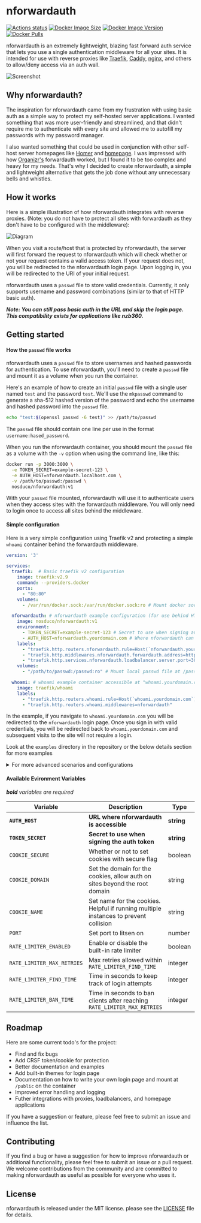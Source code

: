 # nforwardauth

[![Actions status](https://github.com/nosduco/nforwardauth/workflows/CI/badge.svg)](https://github.com/nosduco/nforwardauth/actions)
[![Docker Image Size](https://img.shields.io/docker/image-size/nosduco/nforwardauth)](https://hub.docker.com/r/nosduco/nforwardauth)
[![Docker Image Version](https://img.shields.io/docker/v/nosduco/nforwardauth?sort=semver)](https://hub.docker.com/r/nosduco/nforwardauth)
[![Docker Pulls](https://img.shields.io/docker/pulls/nosduco/nforwardauth)](https://hub.docker.com/r/nosduco/nforwardauth)

nforwardauth is an extremely lightweight, blazing fast forward auth service that lets you use a single authentication middleware for all your sites. It is intended for use with reverse proxies like [Traefik](https://github.com/traefik/traefik), [Caddy](https://github.com/caddyserver/caddy), [nginx](https://nginx.com), and others to allow/deny access via an auth wall.

![Screenshot](https://github.com/nosduco/nforwardauth/blob/main/screenshot.png)

## Why nforwardauth?

The inspiration for nforwardauth came from my frustration with using basic auth as a simple way to protect my self-hosted server applications. I wanted something that was more user-friendly and streamlined, and that didn't require me to authenticate with every site and allowed me to autofill my passwords with my password manager.

I also wanted something that could be used in conjunction with other self-host server homepages like [Homer](https://github.com/bastienwirtz/homer) and [homepage](https://github.com/benphelps/homepage). I was impressed with how [Organizr's](https://github.com/organizr) forwardauth worked, but I found it to be too complex and heavy for my needs. That's why I decided to create nforwardauth, a simple and lightweight alternative that gets the job done without any unnecessary bells and whistles.

## How it works

Here is a simple illustration of how nforwardauth integrates with reverse proxies. (Note: you do not have to protect all sites with forwardauth as they don't have to be configured with the middleware):

![Diagram](https://github.com/nosduco/nforwardauth/blob/main/diagram.png)

When you visit a route/host that is protected by nforwardauth, the server will first forward the request to nforwardauth which will check whether or not your request contains a valid access token. If your request does not, you will be redirected to the nforwardauth login page. Upon logging in, you will be redirected to the URI of your initial request.

nforwardauth uses a `passwd` file to store valid credentials. Currently, it only supports username and password combinations (similar to that of HTTP basic auth).

***Note: You can still pass basic auth in the URL and skip the login page. This compatibility exists for applications like nzb360.***

## Getting started

#### How the `passwd` file works

nforwardauth uses a `passwd` file to store usernames and hashed passwords for authentication. To use nforwardauth, you'll need to create a `passwd` file and mount it as a volume when you run the container.

Here's an example of how to create an initial `passwd` file with a single user named `test` and the password `test`. We'll use the `mkpasswd` command to generate a sha-512 hashed version of the password and echo the username and hashed password into the `passwd` file.

```bash
echo "test:$(openssl passwd -6 test)" >> /path/to/passwd

```

The `passwd` file should contain one line per use in the format `username:hased_password`.

When you run the nforwardauth container, you should mount the `passwd` file as a volume with the `-v` option when using the command line, like this:

```bash
docker run -p 3000:3000 \
  -e TOKEN_SECRET=example-secret-123 \
  -e AUTH_HOST=nforwardauth.localhost.com \
  -v /path/to/passwd:/passwd \
  nosduco/nforwardauth:v1
```

With your `passwd` file mounted, nforwardauth will use it to authenticate users when they access sites with the forwardauth middleware. You will only need to login once to access all sites behind the middleware.

#### Simple configuration

Here is a very simple configuration using Traefik v2 and protecting a simple `whoami` container behind the forwardauth middleware.

```yaml
version: '3'

services:
  traefik:  # Basic traefik v2 configuration
    image: traefik:v2.9
    command: --providers.docker
    ports:
      - "80:80"
    volumes:
      - /var/run/docker.sock:/var/run/docker.sock:ro # Mount docker socket as read-only

  nforwardauth: # nforwardauth example configuration (for use behind HTTPS by default)
    image: nosduco/nforwardauth:v1
    environment:
      - TOKEN_SECRET=example-secret-123 # Secret to use when signing auth token
      - AUTH_HOST=nforwardauth.yourdomain.com # Where nforwardauth can be accessed/redirected to for login
    labels:
      - "traefik.http.routers.nforwardauth.rule=Host(`nforwardauth.yourdomain.com`)"
      - "traefik.http.middlewares.nforwardauth.forwardauth.address=http://nforwardauth:3000"
      - "traefik.http.services.nforwardauth.loadbalancer.server.port=3000"
    volumes:
      - "/path/to/passwd:/passwd:ro" # Mount local passwd file at /passwd as read only

  whoami: # whoami example container accessible at "whoami.yourdomain.com" behind nforwardauth middleware
    image: traefik/whoami
    labels:
      - "traefik.http.routers.whoami.rule=Host(`whoami.yourdomain.com`)"
      - "traefik.http.routers.whoami.middlewares=nforwardauth"
```

In the example, if you navigate to `whoami.yourdomain.com` you will be redirected to the `nforwardauth` login page. Once you sign in with valid credentials, you will be redirected back to `whoami.yourdomain.com` and subsequent visits to the site will not require a login.

Look at the `examples` directory in the repository or the below details section for more examples

<details>
  <summary>For more advanced scenarios and configurations</summary>

#### Advanced configuration
  
  Here is an example similar to the above above to support HTTP by using the available configuration properties

  ```yaml
  version: '3'

  services:
    traefik: 
      image: traefik:v2.9
      command: --api.insecure=true --providers.docker
      ports:
        - "80:80" # HTTP port
        - "8080:8080" # Web UI port (enabled by --api.insecure=true)
      volumes:
        - /var/run/docker.sock:/var/run/docker.sock:ro # Mount docker socket as read-only

    nforwardauth:
      image: nosduco/nforwardauth:v1
      environment:
        - TOKEN_SECRET=example-secret-123 # Secret to use when signing auth token
        - COOKIE_SECURE=false # Do not set cookies as secure (WARNING: ONLY USE IN DEV OR LAN-ONLY HOSTS)
        - AUTH_HOST=nforwardauth.localhost.com # (required)
        - COOKIE_DOMAIN=localhost.com # Set domain for the cookies. This value will allow cookie and auth on *.yourdomain.com (including base domain)
        - COOKIE_NAME=nforwardauth # Set name for the cookie (helpful if running multiple instances of nforwardauth to prevent collision)
        - PORT=3000 # Set specific port to listen on 
      labels:
        - "traefik.http.routers.nforwardauth.rule=Host(`nforwardauth.localhost.com`)"
        - "traefik.http.middlewares.nforwardauth.forwardauth.address=http://nforwardauth:3000"
        - "traefik.http.services.nforwardauth.loadbalancer.server.port=3000"
      volumes:
        - "/path/to/passwd:/passwd:ro" # Mount local passwd file at /passwd as ready only

    whoami: # whoami example container accessible at "whoami.localhost.com" behind nforwardauth middleware
      image: traefik/whoami
      labels:
        - "traefik.http.routers.whoami.rule=Host(`whoami.localhost.com`)"
        - "traefik.http.routers.whoami.middlewares=nforwardauth"
  ```

</details>

#### Available Evironment Variables

***bold** variables are required*

| Variable | Description | Type | Default | Example |
| ----------- | ----------- | ----------- | ----------- | ----------- |
| **`AUTH_HOST`** | **URL where nforwardauth is accessible** | **string** | **N/A** | **`nforwardauth.yourdomain.com`**
| **`TOKEN_SECRET`** | **Secret to use when signing the auth token** | **string** | **N/A** | **`example_secret_123`**
| `COOKIE_SECURE` | Whether or not to set cookies with secure flag | boolean | `true` | `false`
| `COOKIE_DOMAIN` | Set the domain for the cookies, allow auth on sites beyond the root domain | string | Inferred by base url of `AUTH_HOST` | `mydomain.com`
| `COOKIE_NAME` | Set name for the cookies. Helpful if running multiple instances to prevent collision | string | `nforwardauth` | `auth-token-1`
| `PORT` | Set port to litsen on | number | `3000` | `80`
| `RATE_LIMITER_ENABLED` | Enable or disable the built-in rate limiter | boolean | `true` | `false`
| `RATE_LIMITER_MAX_RETRIES` | Max retries allowed within `RATE_LIMITER_FIND_TIME` | integer | `3` | `5`
| `RATE_LIMITER_FIND_TIME` | Time in seconds to keep track of login attempts | integer | `120` | `60`
| `RATE_LIMITER_BAN_TIME` | Time in seconds to ban clients after reaching `RATE_LIMITER_MAX_RETRIES` | integer | `300` | `600`

## Roadmap

Here are some current todo's for the project:

- Find and fix bugs
- Add CRSF token/cookie for protection
- Better documentation and examples
- Add built-in themes for login page
- Documentation on how to write your own login page and mount at `/public` on the container
- Improved error handling and logging
- Futher integrations with proxies, loadbalancers, and homepage applications

If you have a suggestion or feature, please feel free to submit an issue and influence the list.

## Contributing

If you find a bug or have a suggestion for how to improve nforwardauth or additional functionality, please feel free to submit an issue or a pull request. We welcome contributions from the community and are committed to making nforwardauth as useful as possible for everyone who uses it.

## License

nforwardauth is released under the MIT license. please see the [LICENSE](https://giuthub.com/nosduco/nforwardauth/blob/main/license.md) file for details.
